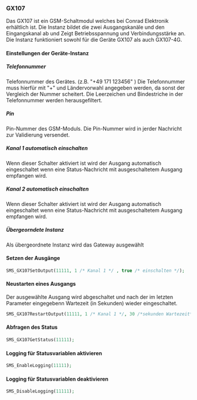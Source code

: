 ### GX107

Das GX107 ist ein GSM-Schaltmodul welches bei Conrad Elektronik erhältlich ist. Die Instanz bildet die zwei Ausgangskanäle und den Eingangskanal ab und Zeigt Betriebsspannung und Verbindungsstärke an. 
Die Instanz funktioniert sowohl für die Geräte GX107 als auch GX107-4G.  


#### Einstellungen der Geräte-Instanz

##### Telefonnummer
Telefonnummer des Gerätes. (z.B. "+49 171 123456" )
Die Telefonnummer muss hierfür mit "+" und Ländervorwahl angegeben werden, da sonst der Vergleich der Nummer scheitert.
Die Leerzeichen und Bindestriche in der Telefonnummer werden herausgefiltert.

##### Pin
Pin-Nummer des GSM-Moduls. Die Pin-Nummer wird in jerder Nachricht zur Validierung versendet.

##### Kanal 1 automatisch einschalten
Wenn dieser Schalter aktiviert ist wird der Ausgang automatisch eingeschaltet wenn eine Status-Nachricht mit ausgeschaltetem Ausgang empfangen wird. 


##### Kanal 2 automatisch einschalten
Wenn dieser Schalter aktiviert ist wird der Ausgang automatisch eingeschaltet wenn eine Status-Nachricht mit ausgeschaltetem Ausgang empfangen wird. 

##### Übergeorndete Instanz
Als übergeordnete Instanz wird das Gateway ausgewählt 
 

#### Setzen der Ausgänge
```php
SMS_GX107SetOutput(11111, 1 /* Kanal 1 */ , true /* einschalten */);

```

#### Neustarten eines Ausgangs
Der ausgewählte Ausgang wird abgeschaltet und nach der im letzten Parameter eingegebenn Wartezeit (in Sekunden) wieder eingeschaltet.  
```php
SMS_GX107RestartOutput(11111, 1 /* Kanal 1 */, 30 /*sekunden Wartezeit*/);

``` 
#### Abfragen des Status
```php
SMS_GX107GetStatus(11111);

``` 

#### Logging für Statusvariablen aktivieren 
```php
SMS_EnableLogging(11111);
``` 

#### Logging für Statusvariablen deaktivieren 
```php
SMS_DisableLogging(11111);
``` 
